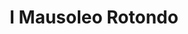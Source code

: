 ---
title: I Mausoleo Rotondo

mediaPath: /videos/mr_07_c-gca1900-1080p
mediaPosition:  []
mediaRotation:  []
mediaScale: 1
cameraFOV: 60

cameraPosition:  []
cameraTarget:  []

animationEntry: 2000
---